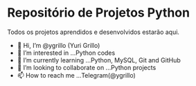 # Repositório de Projetos Python
 Todos os projetos aprendidos e desenvolvidos estarão aqui.

- 👋 Hi, I’m @ygrillo (Yuri Grillo)
- 👀 I’m interested in ...Python codes
- 🌱 I’m currently learning ...Python, MySQL, Git and GitHub
- 💞️ I’m looking to collaborate on ...Python projects
- 📫 How to reach me ...Telegram(@ygrillo)
